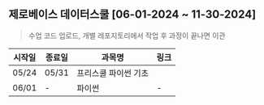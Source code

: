 ## 제로베이스 데이터스쿨 [06-01-2024 ~ 11-30-2024]
> 수업 코드 업로드, 개별 레포지토리에서 작업 후 과정이 끝나면 이관

|시작일|종료일|과목명|링크|
|---|---|---|---|
|05/24|05/31|프리스쿨 파이썬 기초|
|06/01|-|파이썬|-|

